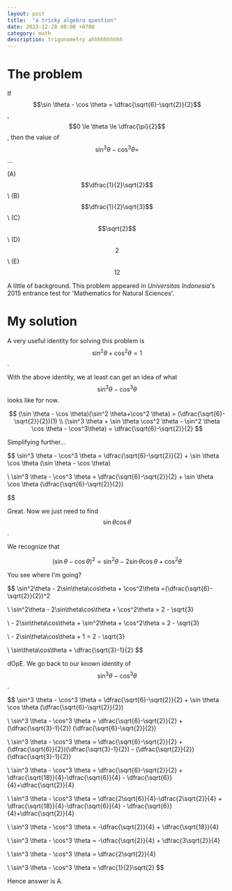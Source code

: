 ```yaml
---
layout: post
title:  "a tricky algebra question"
date: 2023-12-28 00:00 +0700
category: math
description: trigonometry ahhhhhhhhhh
---
```


# The problem

If $$\sin \theta - \cos \theta = \dfrac{\sqrt{6}-\sqrt{2}}{2}$$, $$0 \le \theta \le \dfrac{\pi}{2}$$, then the value of $$\sin^3 \theta - \cos^3 \theta =$$...

(A) $$\dfrac{1}{2}\sqrt{2}$$
\\
(B) $$\dfrac{1}{2}\sqrt{3}$$
\\
(C) $$\sqrt{2}$$
\\
(D) $$2$$
\\
(E) $$12$$

A little of background. This problem appeared in *Universitas Indonesia*'s 2015 entrance test for 
'Mathematics for Natural Sciences'. 

# My solution

A very useful identity for solving this problem is $$\sin^2 \theta+\cos^2 \theta = 1$$.

With the above identity, we at least can get an idea of what $$\sin^3 \theta - \cos^3 \theta$$ looks like for now.

$$
(\sin \theta - \cos \theta)(\sin^2 \theta+\cos^2 \theta) = (\dfrac{\sqrt{6}-\sqrt{2}}{2})(1)
\\ (\sin^3 \theta + \sin \theta \cos^2 \theta - \sin^2 \theta \cos \theta - \cos^3\theta) = \dfrac{\sqrt{6}-\sqrt{2}}{2}
$$

Simplifying further...

$$
\sin^3 \theta - \cos^3 \theta = \dfrac{\sqrt{6}-\sqrt{2}}{2} + \sin \theta \cos \theta (\sin \theta - \cos \theta)

\\ \sin^3 \theta - \cos^3 \theta = \dfrac{\sqrt{6}-\sqrt{2}}{2} + \sin \theta \cos \theta (\dfrac{\sqrt{6}-\sqrt{2}}{2})

$$

Great. Now we just need to find $$\sin \theta \cos\theta$$.

We recognize that

$$
(\sin \theta - \cos \theta)^2 = \sin^2\theta - 2\sin\theta\cos\theta + \cos^2\theta
$$

You see where I'm going?

$$
\sin^2\theta - 2\sin\theta\cos\theta + \cos^2\theta =(\dfrac{\sqrt{6}-\sqrt{2}}{2})^2

\\ \sin^2\theta - 2\sin\theta\cos\theta + \cos^2\theta = 2 - \sqrt{3}

\\ - 2\sin\theta\cos\theta + \sin^2\theta + \cos^2\theta = 2 - \sqrt{3}

\\ - 2\sin\theta\cos\theta + 1 = 2 - \sqrt{3}

\\ \sin\theta\cos\theta = \dfrac{\sqrt{3}-1}{2}
$$

dOpE. We go back to our known identity of $$\sin^3 \theta - \cos^3 \theta$$.

$$
\sin^3 \theta - \cos^3 \theta = \dfrac{\sqrt{6}-\sqrt{2}}{2} + \sin \theta \cos \theta (\dfrac{\sqrt{6}-\sqrt{2}}{2})

\\ \sin^3 \theta - \cos^3 \theta = \dfrac{\sqrt{6}-\sqrt{2}}{2} + (\dfrac{\sqrt{3}-1}{2}) (\dfrac{\sqrt{6}-\sqrt{2}}{2})

\\ \sin^3 \theta - \cos^3 \theta = \dfrac{\sqrt{6}-\sqrt{2}}{2} + (\dfrac{\sqrt{6}}{2})(\dfrac{\sqrt{3}-1}{2}) - (\dfrac{\sqrt{2}}{2})(\dfrac{\sqrt{3}-1}{2})

\\ \sin^3 \theta - \cos^3 \theta = \dfrac{\sqrt{6}-\sqrt{2}}{2} + \dfrac{\sqrt{18}}{4}-\dfrac{\sqrt{6}}{4} - \dfrac{\sqrt{6}}{4}+\dfrac{\sqrt{2}}{4}

\\ \sin^3 \theta - \cos^3 \theta = \dfrac{2\sqrt{6}}{4}-\dfrac{2\sqrt{2}}{4} + \dfrac{\sqrt{18}}{4}-\dfrac{\sqrt{6}}{4} - \dfrac{\sqrt{6}}{4}+\dfrac{\sqrt{2}}{4}

\\ \sin^3 \theta - \cos^3 \theta = -\dfrac{\sqrt{2}}{4} + \dfrac{\sqrt{18}}{4}

\\ \sin^3 \theta - \cos^3 \theta = -\dfrac{\sqrt{2}}{4} + \dfrac{3\sqrt{2}}{4}

\\ \sin^3 \theta - \cos^3 \theta = \dfrac{2\sqrt{2}}{4}

\\ \sin^3 \theta - \cos^3 \theta = \dfrac{1}{2}\sqrt{2}
$$

Hence answer is A. 

